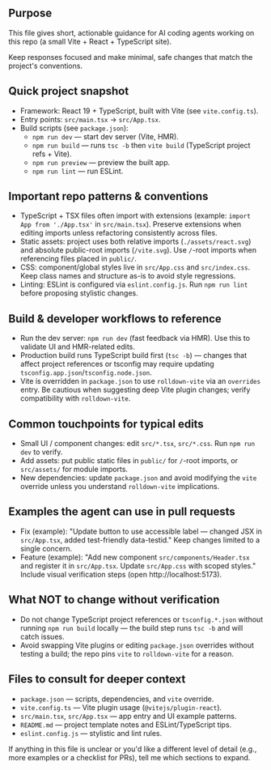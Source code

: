 ## Purpose

This file gives short, actionable guidance for AI coding agents working on this repo (a small Vite + React + TypeScript site).

Keep responses focused and make minimal, safe changes that match the project's conventions.

## Quick project snapshot

- Framework: React 19 + TypeScript, built with Vite (see `vite.config.ts`).
- Entry points: `src/main.tsx` -> `src/App.tsx`.
- Build scripts (see `package.json`):
  - `npm run dev` — start dev server (Vite, HMR).
  - `npm run build` — runs `tsc -b` then `vite build` (TypeScript project refs + Vite).
  - `npm run preview` — preview the built app.
  - `npm run lint` — run ESLint.

## Important repo patterns & conventions

- TypeScript + TSX files often import with extensions (example: `import App from './App.tsx'` in `src/main.tsx`). Preserve extensions when editing imports unless refactoring consistently across files.
- Static assets: project uses both relative imports (`./assets/react.svg`) and absolute public-root imports (`/vite.svg`). Use `/`-root imports when referencing files placed in `public/`.
- CSS: component/global styles live in `src/App.css` and `src/index.css`. Keep class names and structure as-is to avoid style regressions.
- Linting: ESLint is configured via `eslint.config.js`. Run `npm run lint` before proposing stylistic changes.

## Build & developer workflows to reference

- Run the dev server: `npm run dev` (fast feedback via HMR). Use this to validate UI and HMR-related edits.
- Production build runs TypeScript build first (`tsc -b`) — changes that affect project references or tsconfig may require updating `tsconfig.app.json`/`tsconfig.node.json`.
- Vite is overridden in `package.json` to use `rolldown-vite` via an `overrides` entry. Be cautious when suggesting deep Vite plugin changes; verify compatibility with `rolldown-vite`.

## Common touchpoints for typical edits

- Small UI / component changes: edit `src/*.tsx`, `src/*.css`. Run `npm run dev` to verify.
- Add assets: put public static files in `public/` for `/`-root imports, or `src/assets/` for module imports.
- New dependencies: update `package.json` and avoid modifying the `vite` override unless you understand `rolldown-vite` implications.

## Examples the agent can use in pull requests

- Fix (example): "Update button to use accessible label — changed JSX in `src/App.tsx`, added test-friendly data-testid." Keep changes limited to a single concern.
- Feature (example): "Add new component `src/components/Header.tsx` and register it in `src/App.tsx`. Update `src/App.css` with scoped styles." Include visual verification steps (open http://localhost:5173).

## What NOT to change without verification

- Do not change TypeScript project references or `tsconfig.*.json` without running `npm run build` locally — the build step runs `tsc -b` and will catch issues.
- Avoid swapping Vite plugins or editing `package.json` overrides without testing a build; the repo pins `vite` to `rolldown-vite` for a reason.

## Files to consult for deeper context

- `package.json` — scripts, dependencies, and `vite` override.
- `vite.config.ts` — Vite plugin usage (`@vitejs/plugin-react`).
- `src/main.tsx`, `src/App.tsx` — app entry and UI example patterns.
- `README.md` — project template notes and ESLint/TypeScript tips.
- `eslint.config.js` — stylistic and lint rules.

If anything in this file is unclear or you'd like a different level of detail (e.g., more examples or a checklist for PRs), tell me which sections to expand.
